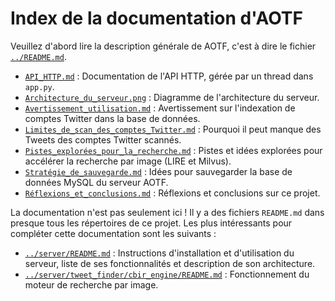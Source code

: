 # Index de la documentation d'AOTF

Veuillez d'abord lire la description générale de AOTF, c'est à dire le fichier [`../README.md`](../README.md).

* [`API_HTTP.md`](API_HTTP.md) : Documentation de l'API HTTP, gérée par un thread dans `app.py`.
* [`Architecture_du_serveur.png`](Architecture_du_serveur.png) : Diagramme de l'architecture du serveur.
* [`Avertissement_utilisation.md`](Avertissement_utilisation.md) : Avertissement sur l'indexation de comptes Twitter dans la base de données.
* [`Limites_de_scan_des_comptes_Twitter.md`](Limites_de_scan_des_comptes_Twitter.md) : Pourquoi il peut manque des Tweets des comptes Twitter scannés.
* [`Pistes_explorées_pour_la_recherche.md`](Pistes_explorées_pour_la_recherche.md) : Pistes et idées explorées pour accélérer la recherche par image (LIRE et Milvus).
* [`Stratégie_de_sauvegarde.md`](Stratégie_de_sauvegarde.md) : Idées pour sauvegarder la base de données MySQL du serveur AOTF.
* [`Réflexions_et_conclusions.md`](Réflexions_et_conclusions.md) : Réflexions et conclusions sur ce projet.

La documentation n'est pas seulement ici ! Il y a des fichiers `README.md` dans presque tous les répertoires de ce projet. Les plus intéressants pour compléter cette documentation sont les suivants :

* [`../server/README.md`](../server/README.md) : Instructions d'installation et d'utilisation du serveur, liste de ses fonctionnalités et description de son architecture.
* [`../server/tweet_finder/cbir_engine/README.md`](../server/tweet_finder/cbir_engine/README.md) : Fonctionnement du moteur de recherche par image.
